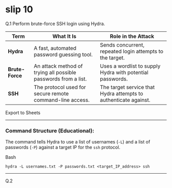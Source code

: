 # slip 10

Q.1   Perform brute-force SSH login using Hydra.

| Term | What It Is | Role in the Attack |
| --- | --- | --- |
| **Hydra** | A fast, automated password guessing tool. | Sends concurrent, repeated login attempts to the target. |
| **Brute-Force** | An attack method of trying all possible passwords from a list. | Uses a wordlist to supply Hydra with potential passwords. |
| **SSH** | The protocol used for secure remote command-line access. | The target service that Hydra attempts to authenticate against. |

Export to Sheets

---

### Command Structure (Educational):

The command tells Hydra to use a list of usernames (`-L`) and a list of passwords (`-P`) against a target IP for the `ssh` protocol.

Bash

`hydra -L usernames.txt -P passwords.txt <target_IP_address> ssh`

---

Q.2